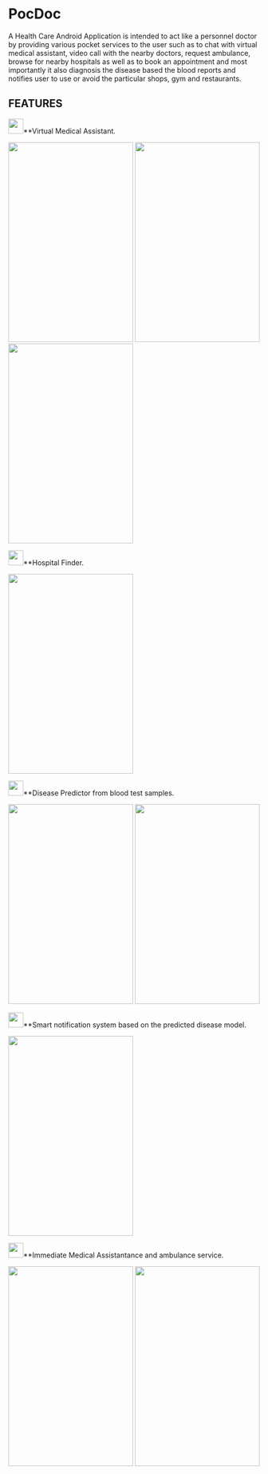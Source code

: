 # PocDoc

A Health Care Android Application is intended to act like a personnel doctor by providing various pocket services to the user such as to chat with virtual medical assistant, video call with the nearby doctors, request ambulance, browse for nearby hospitals as well as to book an appointment and most importantly it also diagnosis the disease based the blood reports and notifies user to use or avoid the particular shops, gym and restaurants.

## FEATURES

<img src="https://user-images.githubusercontent.com/32200474/80802599-622e9d00-8bcd-11ea-9637-bc04527aca55.png" width="30" height="30">**Virtual Medical Assistant.

<img src="https://user-images.githubusercontent.com/32200474/80804164-fb5fb280-8bd1-11ea-8715-98aed66fb3c7.jpeg" width="250" height="400">  <img src="https://user-images.githubusercontent.com/32200474/80803403-cc484180-8bcf-11ea-984a-9ba885a328a1.jpeg" width="250" height="400">  <img src="https://user-images.githubusercontent.com/32200474/80803413-d36f4f80-8bcf-11ea-820b-b8a439e3075a.png" width="250" height="400">

<img src="https://user-images.githubusercontent.com/32200474/80802605-6b1f6e80-8bcd-11ea-84f2-21c843eb0ec6.png" width="30" height="30">**Hospital Finder.

<img src="https://user-images.githubusercontent.com/32200474/80804548-20085a00-8bd3-11ea-8a69-511bb5452113.png" width="250" height="400">


<img src="https://user-images.githubusercontent.com/32200474/80802613-707cb900-8bcd-11ea-99c9-1e415bc1b858.png" width="30" height="30">**Disease Predictor from blood test samples.

<img src="https://user-images.githubusercontent.com/32200474/80803510-1e896280-8bd0-11ea-8567-cdd89fd781ac.png" width="250" height="400">  <img src="https://user-images.githubusercontent.com/32200474/80804193-0ca8bf00-8bd2-11ea-84e8-0b70870df28e.png" width="250" height="400">


<img src="https://user-images.githubusercontent.com/32200474/80802623-75da0380-8bcd-11ea-8266-e6a79a054b59.png" width="30" height="30">**Smart notification system based on the predicted disease model.

<img src="https://user-images.githubusercontent.com/32200474/80804182-04e91a80-8bd2-11ea-897f-716ed9901e80.png" width="250" height="400">

<img src="https://user-images.githubusercontent.com/32200474/80802628-7a062100-8bcd-11ea-9566-5ecd4bec0424.png" width="30" height="30">**Immediate Medical Assistantance and ambulance service.

<img src="https://user-images.githubusercontent.com/32200474/80804225-20542580-8bd2-11ea-9643-318017f4e9df.jpeg" width="250" height="400">  <img src="https://user-images.githubusercontent.com/32200474/80804229-22b67f80-8bd2-11ea-9844-d4a05706cdc9.jpeg" width="250" height="400">


